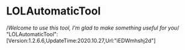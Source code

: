 # LOLAutomaticTool
/*Welcome to use this tool, I'm glad to make something useful for you*/
"LOLAutomaticTool":[Version:1.2.6.6,UpdateTime:2020.10.27,Url:"iEDWmhshj2d"]
